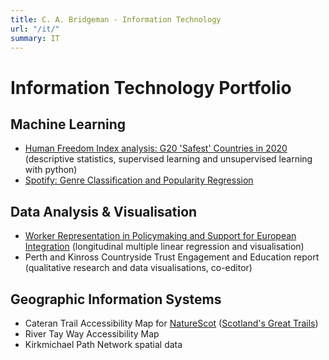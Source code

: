 ```yaml
---
title: C. A. Bridgeman - Information Technology
url: "/it/"
summary: IT
---
```


# Information Technology Portfolio
## Machine Learning
- [Human Freedom Index analysis: G20 'Safest' Countries in 2020](https://github.com/cabridgeman/HFI-Analysis) (descriptive statistics, supervised learning and unsupervised learning with python)
- [Spotify: Genre Classification and Popularity Regression](https://www.kaggle.com/work/collections/13547302)

## Data Analysis & Visualisation
- [Worker Representation in Policymaking and Support for European Integration](/ugdiss.pdf) (longitudinal multiple linear regression and visualisation)
- Perth and Kinross Countryside Trust Engagement and Education report (qualitative research and data visualisations, co-editor)


## Geographic Information Systems
 - Cateran Trail Accessibility Map for [NatureScot](https://www.nature.scot/) ([Scotland's Great Trails](https://www.scotlandsgreattrails.com/))
 - River Tay Way Accessibility Map
- Kirkmichael Path Network spatial data

